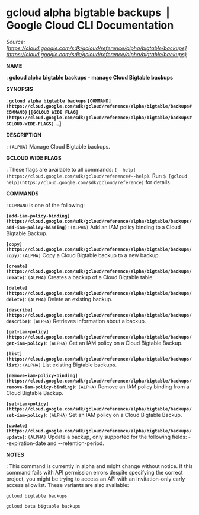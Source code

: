 # gcloud alpha bigtable backups  |  Google Cloud CLI Documentation

*Source: [https://cloud.google.com/sdk/gcloud/reference/alpha/bigtable/backups](https://cloud.google.com/sdk/gcloud/reference/alpha/bigtable/backups)*

**NAME**

: **gcloud alpha bigtable backups - manage Cloud Bigtable backups**

**SYNOPSIS**

: **`gcloud alpha bigtable backups` `[COMMAND](https://cloud.google.com/sdk/gcloud/reference/alpha/bigtable/backups#COMMAND)` [`[GCLOUD_WIDE_FLAG](https://cloud.google.com/sdk/gcloud/reference/alpha/bigtable/backups#GCLOUD-WIDE-FLAGS) …`]**

**DESCRIPTION**

: `(ALPHA)` Manage Cloud Bigtable backups.

**GCLOUD WIDE FLAGS**

: These flags are available to all commands: `[--help](https://cloud.google.com/sdk/gcloud/reference#--help)`.
Run `$ [gcloud help](https://cloud.google.com/sdk/gcloud/reference)` for details.

**COMMANDS**

: ``COMMAND`` is one of the following:

**`[add-iam-policy-binding](https://cloud.google.com/sdk/gcloud/reference/alpha/bigtable/backups/add-iam-policy-binding)`**:
`(ALPHA)` Add an IAM policy binding to a Cloud Bigtable Backup.

**`[copy](https://cloud.google.com/sdk/gcloud/reference/alpha/bigtable/backups/copy)`**:
`(ALPHA)` Copy a Cloud Bigtable backup to a new backup.

**`[create](https://cloud.google.com/sdk/gcloud/reference/alpha/bigtable/backups/create)`**:
`(ALPHA)` Creates a backup of a Cloud Bigtable table.

**`[delete](https://cloud.google.com/sdk/gcloud/reference/alpha/bigtable/backups/delete)`**:
`(ALPHA)` Delete an existing backup.

**`[describe](https://cloud.google.com/sdk/gcloud/reference/alpha/bigtable/backups/describe)`**:
`(ALPHA)` Retrieves information about a backup.

**`[get-iam-policy](https://cloud.google.com/sdk/gcloud/reference/alpha/bigtable/backups/get-iam-policy)`**:
`(ALPHA)` Get an IAM policy on a Cloud Bigtable Backup.

**`[list](https://cloud.google.com/sdk/gcloud/reference/alpha/bigtable/backups/list)`**:
`(ALPHA)` List existing Bigtable backups.

**`[remove-iam-policy-binding](https://cloud.google.com/sdk/gcloud/reference/alpha/bigtable/backups/remove-iam-policy-binding)`**:
`(ALPHA)` Remove an IAM policy binding from a Cloud Bigtable Backup.

**`[set-iam-policy](https://cloud.google.com/sdk/gcloud/reference/alpha/bigtable/backups/set-iam-policy)`**:
`(ALPHA)` Set an IAM policy on a Cloud Bigtable Backup.

**`[update](https://cloud.google.com/sdk/gcloud/reference/alpha/bigtable/backups/update)`**:
`(ALPHA)` Update a backup, only supported for the following fields:
--expiration-date and --retention-period.

**NOTES**

: This command is currently in alpha and might change without notice. If this
command fails with API permission errors despite specifying the correct project,
you might be trying to access an API with an invitation-only early access
allowlist. These variants are also available:

```
gcloud bigtable backups
```

```
gcloud beta bigtable backups
```